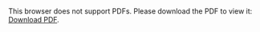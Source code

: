 <object data="https://www.sciencedirect.com/science/article/pii/S0022509622002538"
type="application/pdf"
width="700px"
height="700px">
    <embed src="https://www.sciencedirect.com/science/article/pii/S0022509622002538">
        <p>This browser does not support PDFs. Please download the PDF to view it: <a href="https://www.sciencedirect.com/science/article/pii/S0022509622002538">Download PDF</a>.</p>
    </embed>
</object>
